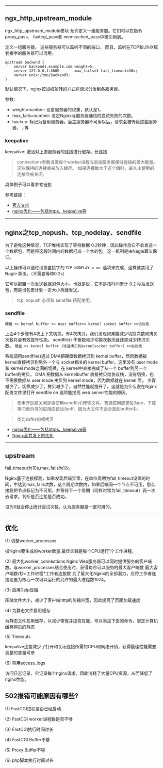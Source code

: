 
---
## ngx_http_upstream_module

ngx_http_upstream_module模块 允许定义一组服务器。它们可以在指令proxy_pass、 fastcgi_pass和 memcached_pass中被引用到。

定义一组服务器。 这些服务器可以监听不同的端口。 而且，监听在TCP和UNIX域套接字的服务器可以混用。

```
upstream backend {
    server backend1.example.com weight=5;
    server 127.0.0.1:8080       max_fails=3 fail_timeout=30s;
    server unix:/tmp/backend3;
}
```
默认情况下，nginx按加权轮转的方式将请求分发到各服务器。

参数:

- weight=number: 设定服务器的权重，默认是1。
- max_fails=number: 设定Nginx与服务器通信的尝试失败的次数。
- backup: 标记为备用服务器。当主服务器不可用以后，请求会被传给这些服务器。
..等

### keepalive
keepalive: 激活对上游服务器的连接进行缓存。长连接
> connections参数设置每个worker进程与后端服务器保持连接的最大数量。这些保持的连接会被放入缓存。 如果连接数大于这个值时，最久未使用的连接会被关闭。

具体例子可以看参考链接

参考链接：
- [官方文档](https://tengine.taobao.org/nginx_docs/cn/docs/http/ngx_http_upstream_module.html)
- [nginx优化——包括https、keepalive等](https://lanjingling.github.io/2016/06/11/nginx-https-keepalived-youhua/)

---
## nginx之tcp_nopush、tcp_nodelay、sendfile

为了避免这种情况，TCP堆栈实现了等待数据 0.2秒钟，因此操作后它不会发送一个数据包，而是将这段时间内的数据打成一个大的包。这一机制是由Nagle算法保证。

以上操作可以通过设置套接字的 `TCP_NODELAY = on `选项来完成，这样就禁用了Nagle 算法。（不需要等待0.2s）

它可以配置一次发送数据的包大小。也就是说，它不是按时间累计 0.2 秒后发送包，而是当包累计到一定大小后就发送。

> tcp_nopush 必须和 sendfile 搭配使用。

### sendfile
`硬盘 >> kernel buffer >> user buffer>> kernel socket buffer >>协议栈`

上面4个步骤有4次上下文切换，有4次拷贝，我们发现如果能减少切换次数和拷贝次数将会有效提升性能。
sendfile() 不但能减少切换次数而且还能减少拷贝次数。
`硬盘 >> kernel buffer (快速拷贝到kernelsocket buffer) >>协议栈`

系统调用sendfile()通过 DMA把硬盘数据拷贝到 kernel buffer，然后数据被 kernel直接拷贝到另外一个与 socket相关的 kernel buffer。这里没有 user mode和 kernel mode之间的切换，在 kernel中直接完成了从一个 buffer到另一个 buffer的拷贝。
DMA 把数据从 kernelbuffer 直接拷贝给协议栈，没有切换，也不需要数据从 user mode 拷贝到 kernel mode，因为数据就在 kernel 里。
步骤减少了，切换减少了，拷贝减少了，自然性能就提升了。这就是为什么说在Nginx 配置文件里打开 sendfile on 选项能提高 web server性能的原因。

> 使用开启或关闭是否使用sendfile()传输文件，普通应用应该设为on，下载等IO重负荷的应用应该设为off，因为大文件不适合放到buffer中。

> 类比kafka的领拷贝

- [nginx优化——包括https、keepalive等](https://lanjingling.github.io/2016/06/11/nginx-https-keepalived-youhua/)
- [Nginx高并发下的优化](https://segmentfault.com/a/1190000011405320)

---
## upstream
fail_timeout为10s,max_fails为1次。

Nginx基于连接探测，如果发现后端异常，在单位周期为fail_timeout设置的时间，中达到max_fails次数，这个周期次数内，如果后端同一个节点不可用，那么接将把节点标记为不可用，并等待下一个周期（同样时常为fail_timeout）再一次去请求，判断是否连接是否成功。

设为0就会停止统计尝试次数，认为服务器是一直可用的。

---
## 优化

(1) 调整worker_processes

指Nginx要生成的worker数量,最佳实践是每个CPU运行1个工作进程。

(2) 最大化worker_connections	Nginx Web服务器可以同时提供服务的客户端数。与worker_processes结合使用时，获得每秒可以服务的最大客户端数	最大客户端数/秒=工作进程*工作者连接数	为了最大化Nginx的全部潜力，应将工作者连接设置为核心一次可以运行的允许的最大进程数1024。

(3) 启用Gzip压缩

压缩文件大小，减少了客户端http的传输带宽，因此提高了页面加载速度

(4) 为静态文件启用缓存

为静态文件启用缓存，以减少带宽并提高性能，可以添加下面的命令，限定计算机缓存网页的静态

(5) Timeouts

keepalive连接减少了打开和关闭连接所需的CPU和网络开销，获得最佳性能需要调整的变量可参

(6) 禁用access_logs

访问日志记录，它记录每个nginx请求，因此消耗了大量CPU资源，从而降低了nginx性能。


## 502报错可能原因有哪些?


(1) FastCGI进程是否已经启动

(2) FastCGI worker进程数是否不够

(3) FastCGI执行时间过长

(4) FastCGI Buffer不够

(5) Proxy Buffer不够

(6) php脚本执行时间过长
